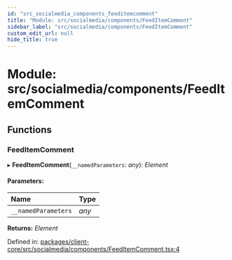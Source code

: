 ```yaml
---
id: "src_socialmedia_components_feeditemcomment"
title: "Module: src/socialmedia/components/FeedItemComment"
sidebar_label: "src/socialmedia/components/FeedItemComment"
custom_edit_url: null
hide_title: true
---
```


# Module: src/socialmedia/components/FeedItemComment

## Functions

### FeedItemComment

▸ **FeedItemComment**(`__namedParameters`: *any*): *Element*

#### Parameters:

Name | Type |
:------ | :------ |
`__namedParameters` | *any* |

**Returns:** *Element*

Defined in: [packages/client-core/src/socialmedia/components/FeedItemComment.tsx:4](https://github.com/xr3ngine/xr3ngine/blob/77d12cea0/packages/client-core/src/socialmedia/components/FeedItemComment.tsx#L4)
